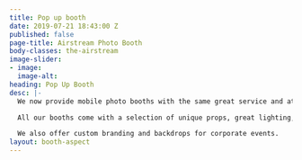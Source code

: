```yaml
---
title: Pop up booth
date: 2019-07-21 18:43:00 Z
published: false
page-title: Airstream Photo Booth
body-classes: the-airstream
image-slider:
- image: 
  image-alt: 
heading: Pop Up Booth
desc: |-
  We now provide mobile photo booths with the same great service and attention to detail as the airstream in a smaller package, perfect for smaller venues. Choose either our copper frame with elegant silk flowers or the love booth, a Las Vegas inspired lit up heart.

  All our booths come with a selection of unique props, great lighting, high speed printing and a host to guide your guests.

  We also offer custom branding and backdrops for corporate events.
layout: booth-aspect
---
```


